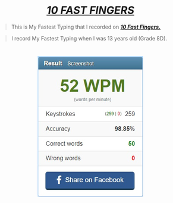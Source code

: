 # <div align="center"><a href="https://10fastfingers.com/"><b><i>10 FAST FINGERS</i></b></a></div>

> This is My Fastest Typing that I recorded on <a href="https://10fastfingers.com/"><b><i>10 Fast Fingers.</i></b></a>

> I record My Fastest Typing when I was 13 years old (Grade 8D).

#
# <div align="center"><img src="10 Faster Fingers.jpg"></div>
